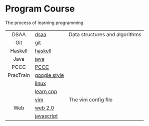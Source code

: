 # Program Course

The process of learning programming

||||
|:--------:|---|----|
|DSAA      |[dsaa](./DSAA/)|Data structures and algorithms|
|Git       |[git](./git/)||
|Haskell   |[haskell](./haskell/README.md)||
|Java      |[java](./java/)||
|PCCC      |[PCCC](./PCCC/)||
|PracTrain |[google style](./PT-prim/google-style/README.md)||
|          |[linux](./PT-prim/linux.pdf)||
|          |[learn cpp](./PT-prim/cpp/)||
|          |[vim](./PT-prim/config/)|The vim config file|
|Web       |[web 2.0](./web/school/)||
|          |[javascript](./web/javascript/)||
